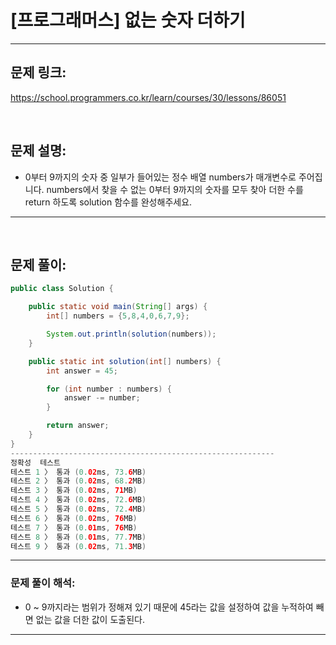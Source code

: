 # [프로그래머스] 없는 숫자 더하기

---

## 문제 링크:

https://school.programmers.co.kr/learn/courses/30/lessons/86051

<br>

## 문제 설명:

- 0부터 9까지의 숫자 중 일부가 들어있는 정수 배열 numbers가 매개변수로 주어집니다. numbers에서 찾을 수 없는 0부터 9까지의 숫자를 모두 찾아 더한 수를 return 하도록 solution 함수를 완성해주세요.

---

<br>

## 문제 풀이:

```java
public class Solution {

    public static void main(String[] args) {
        int[] numbers = {5,8,4,0,6,7,9};

        System.out.println(solution(numbers));
    }

    public static int solution(int[] numbers) {
        int answer = 45;

        for (int number : numbers) {
            answer -= number;
        }

        return answer;
    }
}
-----------------------------------------------------------
정확성  테스트
테스트 1 〉	통과 (0.02ms, 73.6MB)
테스트 2 〉	통과 (0.02ms, 68.2MB)
테스트 3 〉	통과 (0.02ms, 71MB)
테스트 4 〉	통과 (0.02ms, 72.6MB)
테스트 5 〉	통과 (0.02ms, 72.4MB)
테스트 6 〉	통과 (0.02ms, 76MB)
테스트 7 〉	통과 (0.01ms, 76MB)
테스트 8 〉	통과 (0.01ms, 77.7MB)
테스트 9 〉	통과 (0.02ms, 71.3MB)
```
---

### **문제 풀이 해석:**

- 0 ~ 9까지라는 범위가 정해져 있기 때문에 45라는 값을 설정하여 값을 누적하여 빼면 없는 값을 더한 값이 도출된다.

---
